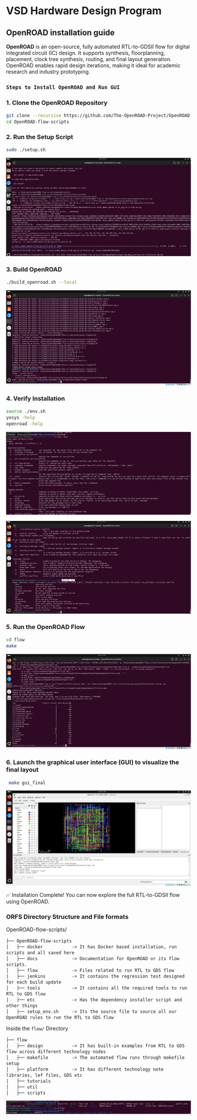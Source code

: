 # VSD Hardware Design Program

## OpenROAD installation guide

**OpenROAD** is an open-source, fully automated RTL-to-GDSII flow for digital integrated circuit (IC) design. It supports synthesis, floorplanning, placement, clock tree synthesis, routing, and final layout generation. OpenROAD enables rapid design iterations, making it ideal for academic research and industry prototyping.

### `Steps to Install OpenROAD and Run GUI`

### 1. Clone the OpenROAD Repository

```bash
git clone --recursive https://github.com/The-OpenROAD-Project/OpenROAD-flow-scripts
cd OpenROAD-flow-scripts
```

### 2. Run the Setup Script

```bash
sudo ./setup.sh
```
![Alt Text](Images/installation1.jpg)

### 3. Build OpenROAD

```bash
./build_openroad.sh --local
```

![Alt Text](Images/installation2.jpg)


### 4. Verify Installation

```bash
source ./env.sh
yosys -help  
openroad -help
```
![Alt Text](Images/installation3.jpg)

![Alt Text](Images/installation4.jpg)

### 5. Run the OpenROAD Flow

```bash
cd flow
make
```

![Alt Text](Images/installation5.jpg)

### 6. Launch the graphical user interface (GUI) to visualize the final layout

```bash
 make gui_final
```

![Alt Text](Images/installation6.jpg)

✅ Installation Complete! You can now explore the full RTL-to-GDSII flow using OpenROAD.

### ORFS Directory Structure and File formats

OpenROAD-flow-scripts/

```plaintext
├── OpenROAD-flow-scripts             
│   ├── docker           -> It has Docker based installation, run scripts and all saved here
│   ├── docs             -> Documentation for OpenROAD or its flow scripts.  
│   ├── flow             -> Files related to run RTL to GDS flow  
|   ├── jenkins          -> It contains the regression test designed for each build update
│   ├── tools            -> It contains all the required tools to run RTL to GDS flow
│   ├── etc              -> Has the dependency installer script and other things
│   ├── setup_env.sh     -> Its the source file to source all our OpenROAD rules to run the RTL to GDS flow
```
Inside the `flow/` Directory

```plaintext
├── flow           
│   ├── design           -> It has built-in examples from RTL to GDS flow across different technology nodes
│   ├── makefile         -> The automated flow runs through makefile setup
│   ├── platform         -> It has different technology note libraries, lef files, GDS etc 
|   ├── tutorials        
│   ├── util            
│   ├── scripts                 
```

![Alt Text](Images/installation7.jpg)
